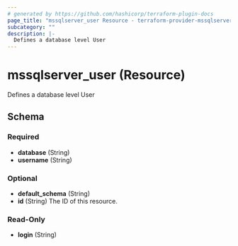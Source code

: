 ```yaml
---
# generated by https://github.com/hashicorp/terraform-plugin-docs
page_title: "mssqlserver_user Resource - terraform-provider-mssqlserver"
subcategory: ""
description: |-
  Defines a database level User
---
```


# mssqlserver_user (Resource)

Defines a database level User



<!-- schema generated by tfplugindocs -->
## Schema

### Required

- **database** (String)
- **username** (String)

### Optional

- **default_schema** (String)
- **id** (String) The ID of this resource.

### Read-Only

- **login** (String)


